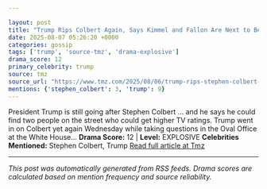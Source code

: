 ```yaml
---

layout: post
title: "Trump Rips Colbert Again, Says Kimmel and Fallon Are Next to Be Canceled"""
date: 2025-08-07 05:26:20 +0000
categories: gossip
tags: ['trump', 'source-tmz', 'drama-explosive']
drama_score: 12
primary_celebrity: trump
source: tmz
source_url: "https://www.tmz.com/2025/08/06/trump-rips-stephen-colbert-again/"""
mentions: {'stephen_colbert': 3, 'trump': 9}
---
```


President Trump is still going after Stephen Colbert ... and he says he could find two people on the street who could get higher TV ratings. Trump went in on Colbert yet again Wednesday while taking questions in the Oval Office at the White House… **Drama Score:** 12 | **Level:** EXPLOSIVE **Celebrities Mentioned:** Stephen Colbert, Trump [Read full article at Tmz](https://www.tmz.com/2025/08/06/trump-rips-stephen-colbert-again/)

---

*This post was automatically generated from RSS feeds. Drama scores are calculated based on mention frequency and source reliability.*